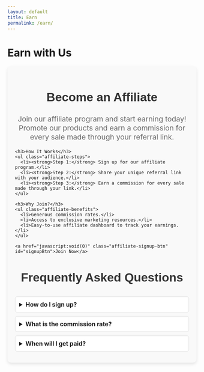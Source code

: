 ```yaml
---
layout: default
title: Earn
permalink: /earn/
---
```


# Earn with Us

<link rel="stylesheet" href="{{ site.baseurl }}/assets/css/earn-page.css">

<main>

  <div class="affiliate-container">
    <h2>Become an Affiliate</h2>
    <p class="affiliate-description">Join our affiliate program and start earning today! Promote our products and earn a commission for every sale made through your referral link.</p>

    <h3>How It Works</h3>
    <ul class="affiliate-steps">
      <li><strong>Step 1:</strong> Sign up for our affiliate program.</li>
      <li><strong>Step 2:</strong> Share your unique referral link with your audience.</li>
      <li><strong>Step 3:</strong> Earn a commission for every sale made through your link.</li>
    </ul>

    <h3>Why Join?</h3>
    <ul class="affiliate-benefits">
      <li>Generous commission rates.</li>
      <li>Access to exclusive marketing resources.</li>
      <li>Easy-to-use affiliate dashboard to track your earnings.</li>
    </ul>

    <a href="javascript:void(0)" class="affiliate-signup-btn" id="signupBtn">Join Now</a>

<!-- The Popup -->
<div id="signupPopup" class="popup-overlay">
    <div class="popup-content">
        <span class="close-btn" id="closeBtn">&times;</span>
        <form id="affiliate-signup">
            <input type="text" id="name" name="name" placeholder="Name" required>
            <input type="email" id="email" name="email" placeholder="Email" required>
            <button type="submit">Sign Up</button>
        </form>
    </div>
</div>


  <div class="faq-section">
    <h3>Frequently Asked Questions</h3>
    <details>
      <summary>How do I sign up?</summary>
      <p>Click on the "Join Now" button above and fill out the registration form to get started.</p>
    </details>
    <details>
      <summary>What is the commission rate?</summary>
      <p>Our commission rates vary based on the product category. You can earn up to 20% commission on certain products.</p>
    </details>
    <details>
      <summary>When will I get paid?</summary>
      <p>Payments are made monthly through PayPal or bank transfer, depending on your preference.</p>
    </details>
  </div>

  <style>
    .affiliate-container {
      max-width: 800px;
      margin: 0 auto;
      padding: 20px;
      background-color: #f9f9f9;
      border-radius: 10px;
      box-shadow: 0 4px 8px rgba(0, 0, 0, 0.1);
    }

    .affiliate-container h2, .faq-section h3 {
      font-family: 'Arial', sans-serif;
      font-size: 2rem;
      color: #333;
      text-align: center;
    }

    .affiliate-description {
      text-align: center;
      font-size: 1.2rem;
      color: #666;
      margin-bottom: 20px;
    }

    .affiliate-steps, .affiliate-benefits {
      margin: 20px 0;
      padding-left: 20px;
      list-style-type: disc;
    }

    .affiliate-signup-btn {
      display: block;
      margin: 20px auto;
      padding: 10px 20px;
      background-color: #06f;
      color: #fff;
      text-align: center;
      text-decoration: none;
      border-radius: 5px;
      font-size: 1.2rem;
    }

    .affiliate-signup-btn:hover {
      background-color: #07f;
    }

    .faq-section details {
      margin: 10px 0;
      border: 1px solid #ddd;
      border-radius: 5px;
      padding: 10px;
      background-color: #fff;
    }

    .faq-section details summary {
      font-size: 1rem;
      font-weight: bold;
      cursor: pointer;
    }

    .faq-section details p {
      margin-top: 5px;
      font-size: 0.9rem;
    }

    /* Basic styling for the popup overlay and content */
.popup-overlay {
    display: none;  /* Hidden by default */
    position: fixed;
    top: 0;
    left: 0;
    width: 100%;
    height: 100%;
    background: rgba(0, 0, 0, 0.7);  /* Semi-transparent background */
    z-index: 1000;  /* Ensures the popup appears on top */
}

.popup-content {
    position: absolute;
    top: 50%;
    left: 50%;
    transform: translate(-50%, -50%);
    background: white;
    padding: 20px;
    border-radius: 10px;
    width: 300px;
    text-align: center;
}

.popup-content input,
.popup-content button {
    width: 100%;
    margin: 10px 0;
    padding: 10px;
    font-size: 16px;
    border: 1px solid #ccc;
    border-radius: 5px;
}

.popup-content button {
    background-color: #4CAF50;
    color: white;
    border: none;
    cursor: pointer;
}

.popup-content button:hover {
    background-color: #45a049;
}

/* Close button styling */
.close-btn {
    position: absolute;
    top: 10px;
    right: 10px;
    font-size: 30px;
    cursor: pointer;
}

  </style>

</main>
<script>
  // Get the elements
const signupBtn = document.getElementById('signupBtn');
const signupPopup = document.getElementById('signupPopup');
const closeBtn = document.getElementById('closeBtn');

// Show the popup when the "Join Now" link is clicked
signupBtn.onclick = function() {
    signupPopup.style.display = 'block';
}

// Close the popup when the "X" button is clicked
closeBtn.onclick = function() {
    signupPopup.style.display = 'none';
}

// Close the popup if the user clicks outside of the popup content
window.onclick = function(event) {
    if (event.target === signupPopup) {
        signupPopup.style.display = 'none';
    }
}

</script>
